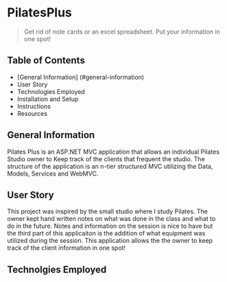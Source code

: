 # PilatesPlus   
 >Get rid of note cards or an excel spreadsheet.  Put your information in one spot!  
## Table of Contents
* [General Information] (#general-information)
* User Story
* Technologies Employed
* Installation and Setup
* Instructions
* Resources
## General Information  
Pilates Plus is an ASP.NET MVC application that allows an individual Pilates Studio owner to Keep track of the clients that frequent the studio. The structure
of the application is an n-tier structured MVC utilizing the Data, Models, Services and WebMVC.  
## User Story  
This project was inspired by the small studio where I study Pilates.  The owner kept hand written notes on what was done in the class and what to do in the future. Notes and information on the session is nice to have but the third part of this applicaiton is the addition of what equipment was utilized 
during the session. This application allows the the owner to keep track of the client information in one spot!   
## Technolgies Employed  

  
